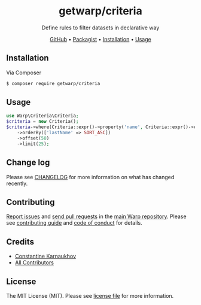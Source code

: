 <div align="center">

# getwarp/criteria

Define rules to filter datasets in declarative way

[GitHub][link-github] •
[Packagist][link-packagist] •
[Installation](#installation) •
[Usage](#usage)

</div>

## Installation

Via Composer

```bash
$ composer require getwarp/criteria
```

## Usage

```php
use Warp\Criteria\Criteria;
$criteria = new Criteria();
$criteria->where(Criteria::expr()->property('name', Criteria::expr()->equals('Ben')))
    ->orderBy(['lastName' => SORT_ASC])
    ->offset(50)
    ->limit(25);
```

## Change log

Please see [CHANGELOG](CHANGELOG.md) for more information on what has changed recently.

## Contributing

[Report issues][link-issues] and [send pull requests][link-pulls] in the [main Warp repository][link-monorepo]. Please
see [contributing guide][link-contributing] and [code of conduct][link-code-of-conduct] for details.

## Credits

- [Constantine Karnaukhov][link-author]
- [All Contributors][link-contributors]

## License

The MIT License (MIT). Please see [license file](LICENSE.md) for more information.

[link-github]: https://github.com/getwarp/criteria
[link-packagist]: https://packagist.org/packages/getwarp/criteria
[link-author]: https://github.com/hustlahusky
[link-contributors]: ../../contributors
[link-monorepo]: https://github.com/getwarp/warp
[link-issues]: https://github.com/getwarp/warp/issues
[link-pulls]: https://github.com/getwarp/warp/pulls
[link-contributing]: https://github.com/getwarp/warp/blob/2.5.x/CONTRIBUTING.md
[link-code-of-conduct]: https://github.com/getwarp/.github/blob/main/CODE_OF_CONDUCT.md
